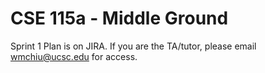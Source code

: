 # CSE 115a - Middle Ground

Sprint 1 Plan is on JIRA. If you are the TA/tutor, please email wmchiu@ucsc.edu for access.
